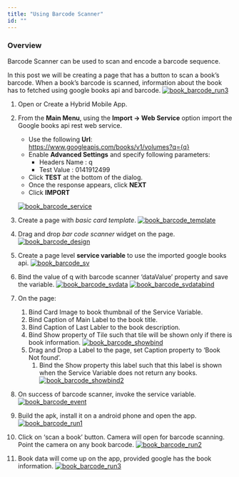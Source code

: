 ```yaml
---
title: "Using Barcode Scanner"
id: ""
---
```


### Overview

Barcode Scanner can be used to scan and encode a barcode sequence.

In this post we will be creating a page that has a button to scan a book’s barcode. When a book’s barcode is scanned, information about the book has to fetched using google books api and barcode. [![book_barcode_run3](/learn/assets/book_barcode_run3.png)](/learn/assets/book_barcode_run3.png)

1. Open or Create a Hybrid Mobile App.
2. From the **Main Menu**, using the **Import -> Web Service** option import the Google books api rest web service.
    
    - Use the following **Url**: https://www.googleapis.com/books/v1/volumes?q={q}
    - Enable **Advanced Settings** and specify following parameters:
        - Headers Name : q
        - Test Value : 0141912499
    - Click **TEST** at the bottom of the dialog.
    - Once the response appears, click **NEXT**
    - Click **IMPORT**
    
    [![book_barcode_service](/learn/assets/book_barcode_service.png)](/learn/assets/book_barcode_service.png)

1. Create a page with _basic card template_. [![book_barcode_template](/learn/assets/book_barcode_template.png)](/learn/assets/book_barcode_template.png)
2. Drag and drop _bar code scanner_ widget on the page. [![book_barcode_design](/learn/assets/book_barcode_design.png)](/learn/assets/book_barcode_design.png)

1. Create a page level **service variable** to use the imported google books api. [![book_barcode_sv](/learn/assets/book_barcode_sv.png)](/learn/assets/book_barcode_sv.png)
2. Bind the value of q with barcode scanner ‘dataValue’ property and save the variable. [![book_barcode_svdata](/learn/assets/book_barcode_svdata.png)](/learn/assets/book_barcode_svdata.png) [![book_barcode_svdatabind](/learn/assets/book_barcode_svdatabind.png)](/learn/assets/book_barcode_svdatabind.png)
3. On the page:
    1. Bind Card Image to book thumbnail of the Service Variable.
    2. Bind Caption of Main Label to the book title.
    3. Bind Caption of Last Labler to the book description.
    4. Bind Show property of Tile such that tile will be shown only if there is book information. [![book_barcode_showbind](/learn/assets/book_barcode_showbind.png)](/learn/assets/book_barcode_showbind.png)
    5. Drag and Drop a Label to the page, set Caption property to ‘Book Not found’.
        1. Bind the Show property this label such that this label is shown when the Service Variable does not return any books. [![book_barcode_showbind2](/learn/assets/book_barcode_showbind2.png)](/learn/assets/book_barcode_showbind2.png)
4. On success of barcode scanner, invoke the service variable. [![book_barcode_event](/learn/assets/book_barcode_event.png)](/learn/assets/book_barcode_event.png)

1. Build the apk, install it on a android phone and open the app. [![book_barcode_run1](/learn/assets/book_barcode_run1.png)](/learn/assets/book_barcode_run1.png)
2. Click on ‘scan a book’ button. Camera will open for barcode scanning. Point the camera on any book barcode. [![book_barcode_run2](/learn/assets/book_barcode_run2.png)](/learn/assets/book_barcode_run2.png)
3. Book data will come up on the app, provided google has the book information. [![book_barcode_run3](/learn/assets/book_barcode_run3.png)](/learn/assets/book_barcode_run3.png)
